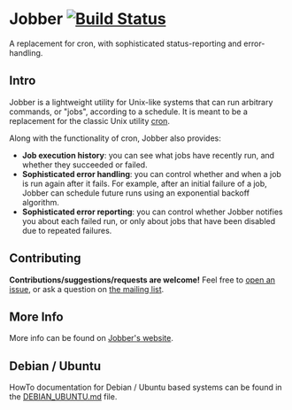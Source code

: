 # Jobber [![Build Status](https://travis-ci.org/dshearer/jobber.svg?branch=master)](https://travis-ci.org/dshearer/jobber)

A replacement for cron, with sophisticated status-reporting and error-handling.

## Intro

Jobber is a lightweight utility for Unix-like systems that can run arbitrary commands, or "jobs", according to a schedule.  It is meant to be a replacement for the classic Unix utility [cron](http://en.wikipedia.org/wiki/Cron).

Along with the functionality of cron, Jobber also provides:
* **Job execution history**: you can see what jobs have recently run, and whether they succeeded or failed.
* **Sophisticated error handling**: you can control whether and when a job is run again after it fails.  For example, after an initial failure of a job, Jobber can schedule future runs using an exponential backoff algorithm.
* **Sophisticated error reporting**: you can control whether Jobber notifies you about each failed run, or only about jobs that have been disabled due to repeated failures.

## Contributing

**Contributions/suggestions/requests are welcome!**  Feel free to [open an issue](https://github.com/dshearer/jobber/issues), or ask a question on [the mailing list](https://groups.google.com/d/forum/jobber-proj).

## More Info

More info can be found on [Jobber's website](http://dshearer.github.io/jobber/).

## Debian / Ubuntu

HowTo documentation for Debian / Ubuntu based systems can be found in the [DEBIAN_UBUNTU.md](DEBIAN_UBUNTU.md) file.
